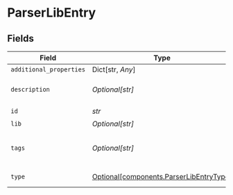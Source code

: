 # ParserLibEntry


## Fields

| Field                                                                                    | Type                                                                                     | Required                                                                                 | Description                                                                              |
| ---------------------------------------------------------------------------------------- | ---------------------------------------------------------------------------------------- | ---------------------------------------------------------------------------------------- | ---------------------------------------------------------------------------------------- |
| `additional_properties`                                                                  | Dict[str, *Any*]                                                                         | :heavy_minus_sign:                                                                       | N/A                                                                                      |
| `description`                                                                            | *Optional[str]*                                                                          | :heavy_minus_sign:                                                                       | Brief description of this parser. Optional.                                              |
| `id`                                                                                     | *str*                                                                                    | :heavy_check_mark:                                                                       | N/A                                                                                      |
| `lib`                                                                                    | *Optional[str]*                                                                          | :heavy_minus_sign:                                                                       | N/A                                                                                      |
| `tags`                                                                                   | *Optional[str]*                                                                          | :heavy_minus_sign:                                                                       | One or more tags related to this parser. Optional.                                       |
| `type`                                                                                   | [Optional[components.ParserLibEntryType]](../../models/components/parserlibentrytype.md) | :heavy_minus_sign:                                                                       | Parser/Formatter type to use.                                                            |